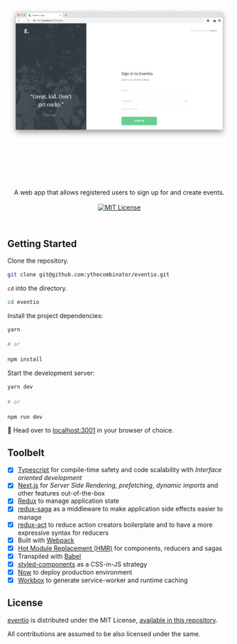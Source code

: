 <h1 align="center">
	<img src="preview.png" alt="Eventio" width="800px">
	<br>
	<br>
</h1>

<br>
<br>

<p align="center">
	A web app that allows registered users to sign up for and create events.
<br>
<br>

<a href="LICENSE.md">
    <img src="https://img.shields.io/badge/license-MIT-brightgreen.svg" alt="MIT License">
</a>

</p>
<br>

## Getting Started

Clone the repository.

```sh
git clone git@github.com:ythecombinator/eventio.git
```

`cd` into the directory.

```sh
cd eventio
```

Install the project dependencies:

```sh
yarn

# or

npm install
```

Start the development server:

```sh
yarn dev

# or

npm run dev
```

🚀 Head over to [localhost:3001](http://localhost:3001) in your browser of choice.

## Toolbelt

- [x] [Typescript](https://www.typescriptlang.org) for compile-time safety and code scalability with _Interface oriented development_
- [x] [Next.js](https://nextjs.org/) for _Server Side Rendering_, _prefetching_, _dynamic imports_ and other features out-of-the-box
- [x] [Redux](http://redux.js.org/) to manage application state
- [x] [redux-saga](https://redux-saga.js.org) as a middleware to make application side effects easier to manage
- [x] [redux-act](https://github.com/pauldijou/redux-act) to reduce action creators boilerplate and to have a more expressive syntax for reducers
- [x] Built with [Webpack](https://github.com/webpack/webpack)
- [x] [Hot Module Replacement (HMR)](https://webpack.js.org/concepts/hot-module-replacement) for components, reducers and sagas
- [x] Transpiled with [Babel](https://babeljs.io/)
- [x] [styled-components](https://www.styled-components.com/) as a CSS-in-JS strategy
- [x] [Now](https://zeit.co/now) to deploy production environment
- [x] [Workbox](https://github.com/GoogleChrome/workbox) to generate service-worker and runtime caching

## License

[eventio](https://github.com/ythecombinator/eventio) is distributed under
the MIT License, [available in this repository](LICENSE.MD).

All contributions are assumed to be also licensed under the same.
